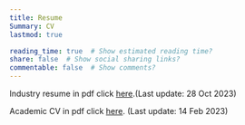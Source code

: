 ```yaml
---
title: Resume
Summary: CV
lastmod: true

reading_time: true  # Show estimated reading time?
share: false  # Show social sharing links?
commentable: false  # Show comments?
---
```


Industry resume in pdf click [here](/uploads/YuanmoHe_resume.pdf).(Last update: 28 Oct 2023)

Academic CV in pdf click [here](/uploads/Yuanmo_He_Academic_CV.pdf). (Last update: 14 Feb 2023)








